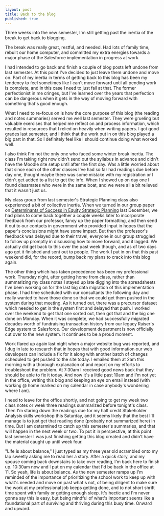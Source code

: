 ```yaml
---
layout: post
title: Back to the blog
published: true
---
```


Three weeks into the new semester, I'm still getting past the inertia of the break to get back to blogging.

The break was really great, restful, and needed. Had lots of family time, rebuilt our home computer, and committed my extra energies towards a major phase of the Salesforce implementation in progress at work.

I had intended to go back and finish a couple of blog posts left undone from last semester. At this point I've decided to just leave them undone and move on. Part of my inertia in terms of getting back to this blog has been my tendency to feel sometimes like I can't move forward until all pending work is complete, and in this case I need to just fail at that. The former perfectionist in me cringes, but I've learned over the years that perfection can be dangerous when it gets in the way of moving forward with something that's good enough.

What I need to re-focus on is how the core purpose of this blog (the reading and notes summaries) served me well last semester. They were grueling but valuable exercises that helped me reflect on and process information, which resulted in resources that I relied on heavily when writing papers. I got good grades last semester, and I think that the work put in on this blog played a big part in that. So I definitely feel like I should continue doing what worked well.

I also think I'm not the only one who faced some winter break inertia. The class I'm taking right now didn't send out the syllabus in advance and didn't have the Moodle site setup until after the first day. Was a little worried about that since each of the other classes I've had so far had readings due before day one, thought maybe there was some mistake with my registration or I didn't get added to a list to get the info. When I showed up on day one I found classmates who were in the same boat, and we were all a bit relieved that it wasn't just us.

My class group from last semester's Strategic Planning class also experienced a bit of collective inertia. When we turned in our group paper on [Determinants of Success in Equity Strategic Planning](http://mplsequity.com) last December, we had plans to come back together a couple weeks later to incorporate feedback from our professor, fancy up the paper formatting, and then send it out to our contacts in government who provided input in hopes that the paper's conclusions might have some impact. But then the professor's feedback was delayed due to their travel, everyone in our group struggled to follow up promptly in discussing how to move forward, and it lagged. We actually did get back to this over the past week though, and as of two days ago got it finished and sent out to people. The work I put in on that this past weekend did, for the record, bump back my plans to crack into this blog again.

The other thing which has taken precedence has been my professional work. Thursday night, after getting home from class, rather than summarizing my class notes I stayed up late digging into the spreadsheets I've been working on for the last big data migration of this implementation phase. I had time scheduled with our consultants the following day and really wanted to have those done so that we could get them pushed in the system during that meeting. As it turned out, there was a precursor dataset which needed to get in the system first and delayed that push. I worked over the weekend to get that one sorted out, then got that and the big one done on Monday. When it was complete, we had successfully migrated decades worth of fundraising transaction history from our legacy Raiser's Edge system to Salesforce. Our development department is now officially cut over to the new system. It continues to be a proud moment.

Work flared up again last night when a major website bug was reported, and I dug in late to research that in hopes that with good information our web developers can include a fix for it along with another batch of changes scheduled to get pushed to the site today. I emailed them at 2am this morning with a thorough explanation of and report on my efforts to troubleshoot the problem. At 7:30am I received good news back that they should be able to fix it today. And now it's a little past 10am and I'm not yet in the office, writing this blog and keeping an eye on email instead (with working @ home marked on my calendar in case anybody's wondering where I am).

I need to leave for the office shortly, and not going to get my week two class notes or week three readings summarized before tonight's class. Then I'm staring down the readings due for my half credit Stakeholder Analysis skills workshop this Saturday, and it seems likely that the best I'll manage is to just get that reading done (probably not summarized here) in time. But I am determined to catch up this semester's summaries, and that will happen in the next week or two. To put it in perspective, at this point last semester I was just finishing getting this blog created and didn't have the material caught up until week four.

"Life is about balance," I just typed as my three year old scrambled onto my lap sweetly asking me to read her a story. After a quick story, and my spouse coming back downstairs to take over reading, I'm back here to finish up. 10:30am now and I put on my calendar that I'd be back in the office at 11. So yeah, life is about balance. As the new semester ramps up I'm reminded of the importance of prioritizing the school work to keep up with what's needed and move on past what's not, of being diligent to make sure the work at my professional job keeps getting done, and to not short shrift time spent with family or getting enough sleep. It's hectic and I'm never gonna say this is easy, but being mindful of what's important seems like a foundational part of surviving and thriving during this busy time. Onward and upward.
